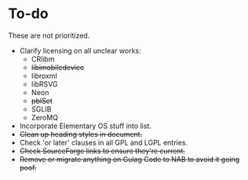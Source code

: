 # To-do #

These are not prioritized.

* Clarify licensing on all unclear works:
  * CRlibm
  * ~~libimobiledevice~~
  * libroxml
  * libRSVG
  * Neon
  * ~~pblSet~~
  * SGLIB
  * ZeroMQ
* Incorporate Elementary OS stuff into list.
* ~~Clean up heading styles in document.~~
* Check 'or later' clauses in all GPL and LGPL entries.
* ~~Check SourceForge links to ensure they're current.~~
* ~~Remove or migrate anything on Gulag Code to NAB to avoid it going poof.~~
